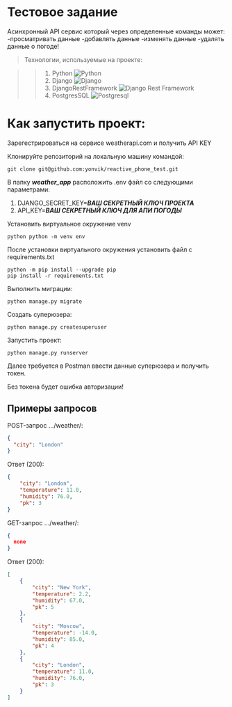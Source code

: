 # Тестовое задание
Асинхронный API сервис который через определенные команды может:
-просматривать данные
-добавлять данные
-изменять данные
-удалять данные о погоде!

>Технологии, используемые на проекте:

>>1. Python ![Python](https://img.shields.io/badge/-Python-black?style=flat-square&logo=Python)
>>2. Django ![Django](https://img.shields.io/badge/-Django-0aad48?style=flat-square&logo=Django)
>>3. DjangoRestFramework ![Django Rest Framework](https://img.shields.io/badge/DRF-red?style=flat-square&logo=Django)
>>4. PostgresSQL ![Postgresql](https://img.shields.io/badge/-Postgresql-%232c3e50?style=flat-square&logo=Postgresql)

# Как запустить проект:
Зарегестрироваться на сервисе weatherapi.com и получить API KEY

Клонируйте репозиторий на локальную машину командой:
```
git clone git@github.com:yonvik/reactive_phone_test.git
```

В папку ***weather_app*** расположить .env файл со следующими параметрами:
1. DJANGO_SECRET_KEY=***ВАШ СЕКРЕТНЫЙ КЛЮЧ ПРОЕКТА***
2. API_KEY=***ВАШ СЕКРЕТНЫЙ КЛЮЧ ДЛЯ АПИ ПОГОДЫ***

Установить виртуальное окружение venv
```
python python -m venv env
```

После установки виртуального окружения установить файл с requirements.txt

```
python -m pip install --upgrade pip
pip install -r requirements.txt
```

Выполнить миграции:
```
python manage.py migrate
```
Создать суперюзера:
```
python manage.py createsuperuser
```
Запустить проект:
```
python manage.py runserver
```
Далее требуется в Postman ввести данные суперюзера и получить токен.

Без токена будет ошибка авторизации!

## Примеры запросов
POST-запрос .../weather/:
```JSON
{
  "city": "London"
}
```
Ответ (200):
```JSON
{
    "city": "London",
    "temperature": 11.0,
    "humidity": 76.0,
    "pk": 3
}
```

GET-запрос .../weather/:
```JSON
{
  none
}
```
Ответ (200):
```JSON
[
    {
        "city": "New York",
        "temperature": 2.2,
        "humidity": 67.0,
        "pk": 5
    },
    {
        "city": "Moscow",
        "temperature": -14.0,
        "humidity": 85.0,
        "pk": 4
    },
    {
        "city": "London",
        "temperature": 11.0,
        "humidity": 76.0,
        "pk": 3
    }
]
```
